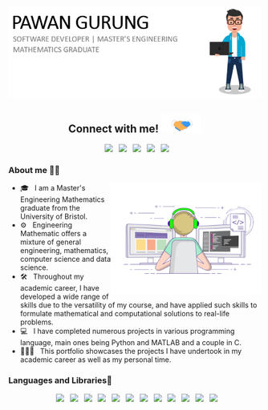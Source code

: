 <p align="center">
  <img src="https://github.com/PawanGRG/PawanGRG/blob/main/Images/portfolio.png" />
</p> 
</div>
<h2 align="center">
Connect with me! <img src="https://github.com/0xAbdulKhalid/0xAbdulKhalid/raw/main/assets/mdImages/handshake.gif" width ="80"></h2>

<p align="center">
&nbsp; <a href="https://www.instagram.com/pawangurung_/" target="_blank" rel="noopener noreferrer"><img src="https://img.shields.io/badge/Instagram-%23E4405F.svg?style=for-the-badge&logo=Instagram&logoColor=white" height="35" /></a>  
&nbsp; <a href="https://uk.linkedin.com/in/pawan-gurung-9a3489204" target="_blank" rel="noopener noreferrer"><img src="https://img.shields.io/badge/linkedin-%230077B5.svg?style=for-the-badge&logo=linkedin&logoColor=white" height="35" /></a>  
&nbsp; <a href="https://twitter.com/_pawan_gurung" target="_blank" rel="noopener noreferrer"><img src="https://img.shields.io/badge/Twitter-%231DA1F2.svg?style=for-the-badge&logo=Twitter&logoColor=white" height="35" /></a>
&nbsp; <a href="mailto:pawanthapa840@gmail.com" target="_blank" rel="noopener noreferrer"><img src="https://img.shields.io/badge/Gmail-D14836?style=for-the-badge&logo=gmail&logoColor=white"  height="35" /></a>
&nbsp; <a href="https://www.codewars.com/users/Pawangurung" target="_blank" rel="noopener noreferrer"><img src="https://img.shields.io/badge/Codewars-B1361E?style=for-the-badge&logo=codewars&logoColor=grey"  height="35" /></a>
</p>
 
 <h3> About me 👨‍💻 </h3>
<img align="right" alt="GIF" src="https://raw.githubusercontent.com/devSouvik/devSouvik/master/gif3.gif" width="300"/>

- 🎓 &nbsp; I am  a Master's Engineering Mathematics graduate from the University of Bristol. 
- ⚙️ &nbsp; Engineering Mathematic offers a mixture of general engineering, mathematics, computer science and data science.
- 🛠 &nbsp; Throughout my academic career, I have developed a wide range of skills due to the versatility of my course, and  have applied such skills to formulate mathematical and computational solutions to real-life problems.
- 💻 &nbsp; I have completed numerous projects in various programming language, main ones being Python and MATLAB and a couple in C. 
- 👨🏽‍🎓 &nbsp; This portfolio showcases the projects I have undertook in my academic career as well as my personal time.


</div>

<h3> Languages and Libraries📝 </h3>
<p align="center">
&nbsp; <img height="30" src="https://img.shields.io/badge/python-3670A0?style=for-the-badge&logo=python&logoColor=ffdd54"/>
&nbsp; <img height="30" src="https://img.shields.io/badge/latex-%23008080.svg?style=for-the-badge&logo=latex&logoColor=white"/>
&nbsp; <img height="30" src="https://img.shields.io/badge/github-%23121011.svg?style=for-the-badge&logo=github&logoColor=white"/>
&nbsp; <img height="30" src="https://img.shields.io/badge/TensorFlow-%23FF6F00.svg?style=for-the-badge&logo=TensorFlow&logoColor=white"/>
&nbsp; <img height="30" src="https://img.shields.io/badge/SciPy-%230C55A5.svg?style=for-the-badge&logo=scipy&logoColor=%white"/>
&nbsp; <img height="30" src="https://img.shields.io/badge/Keras-%23D00000.svg?style=for-the-badge&logo=Keras&logoColor=white"/>
&nbsp; <img height="30" src="https://img.shields.io/badge/Matplotlib-%23ffffff.svg?style=for-the-badge&logo=Matplotlib&logoColor=black"/>
&nbsp; <img height="30" src="https://img.shields.io/badge/numpy-%23013243.svg?style=for-the-badge&logo=numpy&logoColor=white"/>
&nbsp; <img height="30" src="https://img.shields.io/badge/pandas-%23150458.svg?style=for-the-badge&logo=pandas&logoColor=white"/>
&nbsp; <img height="30" src="https://img.shields.io/badge/git-%23F05033.svg?style=for-the-badge&logo=git&logoColor=white"/>
&nbsp; <img height="30" src="https://img.shields.io/badge/c++%20-%2300599C.svg?&style=for-the-badge&logo=c%2B%2B&ogoColor=white"/>
&nbsp; <img height="30" src="https://img.shields.io/badge/c%20-%2300599C.svg?&style=for-the-badge&logo=c&logoColor=white"/>
